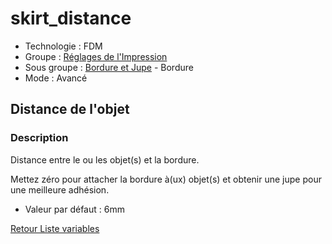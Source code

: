 # skirt_distance

* Technologie : FDM
* Groupe : [Réglages de l'Impression](../print_settings/print_settings.md)
* Sous groupe : [Bordure et Jupe](../print_settings/print_settings.md#bordure-et-jupe) - Bordure
* Mode : Avancé

## Distance de l'objet

### Description

Distance entre le ou les objet(s) et la bordure. 

Mettez zéro pour attacher la bordure à(ux) objet(s) et obtenir une jupe pour une meilleure adhésion.

* Valeur par défaut : 6mm

[Retour Liste variables](variable_list.md)